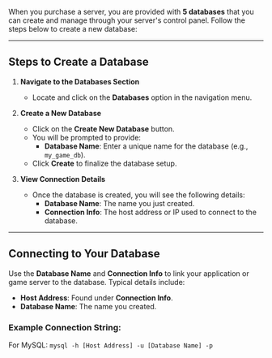 When you purchase a server, you are provided with **5 databases** that you can create and manage through your server's control panel. Follow the steps below to create a new database:

---

## Steps to Create a Database

1. **Navigate to the Databases Section**  
   - Locate and click on the **Databases** option in the navigation menu.

2. **Create a New Database**  
   - Click on the **Create New Database** button.  
   - You will be prompted to provide:
     - **Database Name**: Enter a unique name for the database (e.g., `my_game_db`).
   - Click **Create** to finalize the database setup.

3. **View Connection Details**  
   - Once the database is created, you will see the following details:
     - **Database Name**: The name you just created.
     - **Connection Info**: The host address or IP used to connect to the database.

---

## Connecting to Your Database

Use the **Database Name** and **Connection Info** to link your application or game server to the database. Typical details include:
- **Host Address**: Found under **Connection Info**.
- **Database Name**: The name you created.

### Example Connection String:
For MySQL:
`mysql -h [Host Address] -u [Database Name] -p`